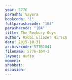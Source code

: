 ```yaml
---
year: 5776
parasha: Vayera
bookcode: "1"
fullparashacode: "104"
parashacode: "104"
title: The Roxbury Guys
author: Rabbi Eliezer Hirsch
date: 2015-10-31
archivecode: 57761041
filename: 5776-104-1
layout: audio
moment: 
shabbat: 
occasion: 
---
```


